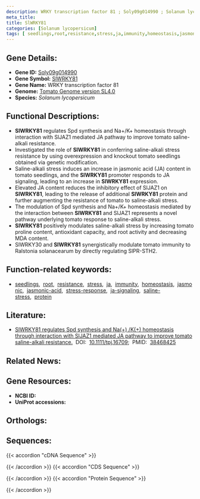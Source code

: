 ```yaml
---
description: WRKY transcription factor 81 ; Soly09g014990 ; Solanum lycopersicum
meta_title:
title: SlWRKY81
categories: [Solanum lycopersicum]
tags: [ seedlings,root,resistance,stress,ja,immunity,homeostasis,jasmonic,jasmonic acid,stress response,ja signaling,saline stress,protein ]
---
```


## Gene Details:
- **Gene ID:**	[Soly09g014990](https://solgenomics.net/locus/Soly09g014990/view)
- **Gene Symbol:** <u>SlWRKY81</u>
- **Gene Name:** WRKY transcription factor 81
- **Genome:** [Tomato Genome version SL4.0](https://solgenomics.net/organism/solanum_lycopersicum/genome)
- **Species:** *Solanum lycopersicum*

## Functional Descriptions:
   - **SlWRKY81** regulates Spd synthesis and Na+/K+ homeostasis through interaction with SlJAZ1 mediated JA pathway to improve tomato saline-alkali resistance.
   - Investigated the role of **SlWRKY81** in conferring saline-alkali stress resistance by using overexpression and knockout tomato seedlings obtained via genetic modification.
   - Saline-alkali stress induces an increase in jasmonic acid (JA) content in tomato seedlings, and the **SlWRKY81** promoter responds to JA signaling, leading to an increase in **SlWRKY81** expression.
   - Elevated JA content reduces the inhibitory effect of SlJAZ1 on **SlWRKY81**, leading to the release of additional **SlWRKY81** protein and further augmenting the resistance of tomato to saline-alkali stress.
   - The modulation of Spd synthesis and Na+/K+ homeostasis mediated by the interaction between **SlWRKY81** and SlJAZ1 represents a novel pathway underlying tomato response to saline-alkali stress.
   - **SlWRKY81** positively modulates saline-alkali stress by increasing tomato proline content, antioxidant capacity, and root activity and decreasing MDA content.
   - SlWRKY30 and **SlWRKY81** synergistically modulate tomato immunity to Ralstonia solanacearum by directly regulating SlPR-STH2.

## Function-related keywords:
   - [seedlings](/tags/seedlings/),&nbsp;&nbsp;[root](/tags/root/),&nbsp;&nbsp;[resistance](/tags/resistance/),&nbsp;&nbsp;[stress](/tags/stress/),&nbsp;&nbsp;[ja](/tags/ja/),&nbsp;&nbsp;[immunity](/tags/immunity/),&nbsp;&nbsp;[homeostasis](/tags/homeostasis/),&nbsp;&nbsp;[jasmonic](/tags/jasmonic/),&nbsp;&nbsp;[jasmonic-acid](/tags/jasmonic-acid/),&nbsp;&nbsp;[stress-response](/tags/stress-response/),&nbsp;&nbsp;[ja-signaling](/tags/ja-signaling/),&nbsp;&nbsp;[saline-stress](/tags/saline-stress/),&nbsp;&nbsp;[protein](/tags/protein/)

## Literature:
   - [SlWRKY81 regulates Spd synthesis and Na(+) /K(+) homeostasis through interaction with SlJAZ1 mediated JA pathway to improve tomato saline-alkali resistance.](https://doi.org/10.1111/tpj.16709)&nbsp;&nbsp;DOI:&nbsp;&nbsp;[10.1111/tpj.16709](https://doi.org/10.1111/tpj.16709);&nbsp;&nbsp;PMID:&nbsp;&nbsp;[38468425](https://pubmed.ncbi.nlm.nih.gov/38468425/)

## Related News:

## Gene Resources:
- **NCBI ID:**  [](https://www.ncbi.nlm.nih.gov/gene/?term=)
- **UniProt accessions:**  [](https://www.uniprot.org/uniprotkb//entry)

## Orthologs:

## Sequences:
{{< accordion "cDNA Sequence" >}}

{{< /accordion >}}
{{< accordion "CDS Sequence" >}}

{{< /accordion >}}
{{< accordion "Protein Sequence" >}}

{{< /accordion >}}

